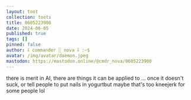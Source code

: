 ```yaml
---
layout: toot
collection: toots
title: 0605223900
date: 2024-06-05
published: true
tags: []
pinned: false
author: ⸸ commander ░ nova ⸸ :~$
avatar: /img/avatar/daemon.jpeg
mastodon: https://mastodon.online/@cmdr_nova/0605223900
---
```


there is merit in AI, there are things it can be applied to ... once it doesn't suck, or tell people to put nails in yogurtbut maybe that's too kneejerk for some people lol
